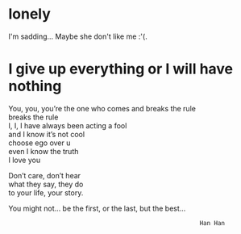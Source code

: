 # lonely 

I'm sadding... 
Maybe she don't like me :'(.

# I give up everything or I will have nothing

   You, you, you’re the one who comes and breaks the rule  
   breaks the rule  
   I, I, I have always been acting a fool  
   and I know it’s not cool  
   choose ego over u  
   even I know the truth  
   I love you  

   Don’t care, don’t hear  
   what they say, they do  
   to your life, your story.  

   You might not... be the first, or the last, but the best...  

                                                         Han Han  



